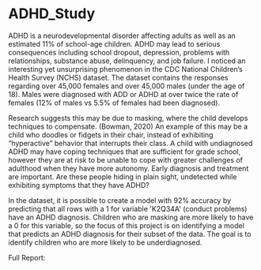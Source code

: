 # ADHD_Study

ADHD is a neurodevelopmental disorder affecting adults as well as an estimated 11% of school-age children. ADHD may lead to serious consequences including school dropout, depression, problems with relationships, substance abuse, delinquency, and job failure. I noticed an interesting yet unsurprising phenomenon in the CDC National Children’s Health Survey (NCHS) dataset. The dataset contains the responses regarding over 45,000 females and over 45,000 males (under the age of 18). Males were diagnosed with ADD or ADHD at over twice the rate of females (12% of males vs 5.5% of females had been diagnosed).

Research suggests this may be due to masking, where the child develops techniques to compensate. (Bowman, 2020) An example of this may be a child who doodles or fidgets in their chair, instead of exhibiting “hyperactive” behavior that interrupts their class. A child with undiagnosed ADHD may have coping techniques that are sufficient for grade school, however they are at risk to be unable to cope with greater challenges of adulthood when they have more autonomy. Early diagnosis and treatment are important. Are these people hiding in plain sight, undetected while exhibiting symptoms that they have ADHD?
 
In the dataset, it is possible to create a model with 92% accuracy by predicting that all rows with a 1 for variable 'K2Q34A' (conduct problems) have an ADHD diagnosis. Children who are masking are more likely to have a 0 for this variable, so the focus of this project is on identifying a model that predicts an ADHD diagnosis for their subset of the data. The goal is to identify children who are more likely to be underdiagnosed.

Full Report: 


